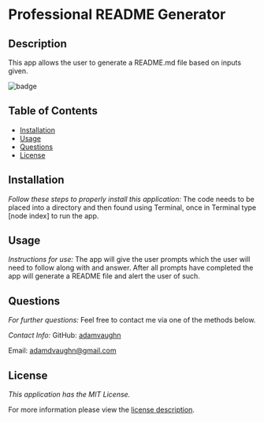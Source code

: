 # Professional README Generator
## Description
This app allows the user to generate a README.md file based on inputs given.

![badge](https://img.shields.io/badge/license-MITLicense-brightorange)

## Table of Contents
  * [Installation](#installation)
  * [Usage](#usage)
  * [Questions](#questions)
  * [License](#license)
    
    
## Installation
    
  _Follow these steps to properly install this application:_
  The code needs to be placed into a directory and then found using Terminal, once in Terminal type [node index] to run the app.
      
## Usage
  _Instructions for use:_
  The app will give the user prompts which the user will need to follow along with and answer. After all prompts have completed the app will generate a README file and alert the user of such.
      
## Questions
      
  _For further questions:_
  Feel free to contact me via one of the methods below.
  
  _Contact Info:_
  GitHub: [adamvaughn](https://github.com/adamvaughn)

  Email: [adamdvaughn@gmail.com](mailto:adamdvaughn@gmail.com)
    
## License
      
  _This application has the MIT License._
      
  For more information please view the [license description](https://choosealicense.com/licenses/mit/).
  
  